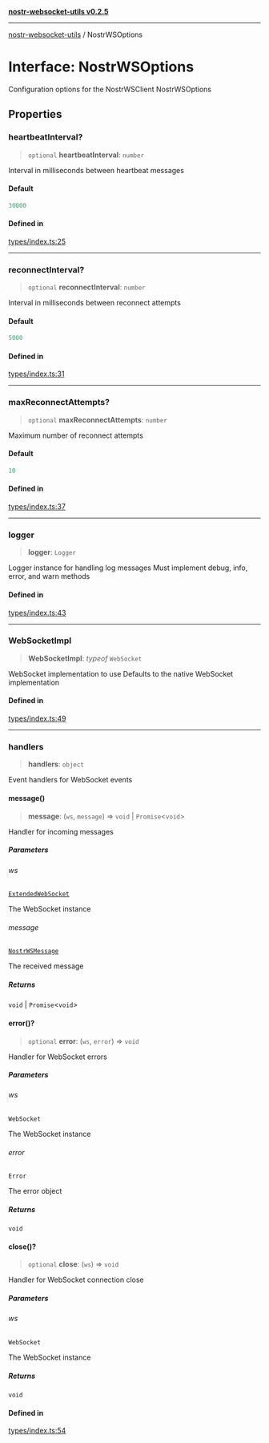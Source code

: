 [**nostr-websocket-utils v0.2.5**](../README.md)

***

[nostr-websocket-utils](../globals.md) / NostrWSOptions

# Interface: NostrWSOptions

Configuration options for the NostrWSClient
 NostrWSOptions

## Properties

### heartbeatInterval?

> `optional` **heartbeatInterval**: `number`

Interval in milliseconds between heartbeat messages

#### Default

```ts
30000
```

#### Defined in

[types/index.ts:25](https://github.com/HumanjavaEnterprises/nostr-websocket-utils/blob/main/src/types/index.ts#L25)

***

### reconnectInterval?

> `optional` **reconnectInterval**: `number`

Interval in milliseconds between reconnect attempts

#### Default

```ts
5000
```

#### Defined in

[types/index.ts:31](https://github.com/HumanjavaEnterprises/nostr-websocket-utils/blob/main/src/types/index.ts#L31)

***

### maxReconnectAttempts?

> `optional` **maxReconnectAttempts**: `number`

Maximum number of reconnect attempts

#### Default

```ts
10
```

#### Defined in

[types/index.ts:37](https://github.com/HumanjavaEnterprises/nostr-websocket-utils/blob/main/src/types/index.ts#L37)

***

### logger

> **logger**: `Logger`

Logger instance for handling log messages
Must implement debug, info, error, and warn methods

#### Defined in

[types/index.ts:43](https://github.com/HumanjavaEnterprises/nostr-websocket-utils/blob/main/src/types/index.ts#L43)

***

### WebSocketImpl

> **WebSocketImpl**: *typeof* `WebSocket`

WebSocket implementation to use
Defaults to the native WebSocket implementation

#### Defined in

[types/index.ts:49](https://github.com/HumanjavaEnterprises/nostr-websocket-utils/blob/main/src/types/index.ts#L49)

***

### handlers

> **handlers**: `object`

Event handlers for WebSocket events

#### message()

> **message**: (`ws`, `message`) => `void` \| `Promise`\<`void`\>

Handler for incoming messages

##### Parameters

###### ws

[`ExtendedWebSocket`](ExtendedWebSocket.md)

The WebSocket instance

###### message

[`NostrWSMessage`](NostrWSMessage.md)

The received message

##### Returns

`void` \| `Promise`\<`void`\>

#### error()?

> `optional` **error**: (`ws`, `error`) => `void`

Handler for WebSocket errors

##### Parameters

###### ws

`WebSocket`

The WebSocket instance

###### error

`Error`

The error object

##### Returns

`void`

#### close()?

> `optional` **close**: (`ws`) => `void`

Handler for WebSocket connection close

##### Parameters

###### ws

`WebSocket`

The WebSocket instance

##### Returns

`void`

#### Defined in

[types/index.ts:54](https://github.com/HumanjavaEnterprises/nostr-websocket-utils/blob/main/src/types/index.ts#L54)
